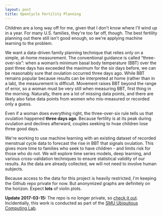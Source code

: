 ```yaml
---
layout: post
title: OpenCycle Fertility Planning
---
```


Children are a long way off for me, given that I don't know where I'll wind up in a year. For many U.S. families, they're too far off, though. The best fertility planning out there still isn't good enough, so we're applying machine learning to the problem.

We want a data-driven family planning technique that relies only on a simple, at-home measurement. The conventional guidance is called “three-over-six”: when a woman’s minimum basal body temperature (BBT) over the past three days has exceeded the maximum for the six days before, we can be reasonably sure that ovulation occurred three days ago. While BBT remains popular because results can be interpreted at home (rather than in a lab), the measurement is difficult. Movement raises BBT beyond the range of error, so a woman must be very still when measuring BBT, first thing in the morning. Naturally, there are a lot of missing data points, and there are likely also false data points from women who mis-measured or recorded only a guess.

Even if a woman does everything right, the three-over-six rule tells us that ovulation happened **three days ago**. Because fertility is at its peak during ovulation and declines afterward, couples seeking to hvae children lose three good days.

We're working to use machine learning with an existing dataset of recorded menstrual cycle data to forecast the rise in BBT that signals ovulation. This gives more time to families who seek to have children - and limits risk for those who do not. We will explore time series models, deep learning, and various cross-validation techniques to ensure statistical validity of our results. As the data are already collected, we will not need to involve human subjects. 

Because access to the data for this project is heavily restricted, I'm keeping the Github repo private for now. But anonymized graphs are definitely on the horizon. Expect **lots** of violin plots.

**Update 2017-03-15:** The repo is no longer private, so [check it out](https://github.com/aryamccarthy/OpenCycle). Incidentially, this work is conducted as part of the [SMU Ubiquitous Computing Lab](http://ubicomp.lyle.smu.edu).
